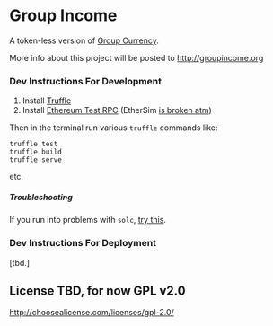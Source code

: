 # Group Income

A token-less version of [Group Currency](http://groupcurrency.org).

More info about this project will be posted to http://groupincome.org

### Dev Instructions For Development

1. Install [Truffle](https://github.com/ConsenSys/truffle)
2. Install [Ethereum Test RPC](https://github.com/ConsenSys/eth-testrpc) (EtherSim [is broken atm](https://github.com/iurimatias/EtherSim/issues/6))

Then in the terminal run various `truffle` commands like:

```
truffle test
truffle build
truffle serve
```

etc.

##### Troubleshooting

If you run into problems with `solc`, [try this](https://github.com/ConsenSys/truffle/issues/53#issuecomment-156579612).

### Dev Instructions For Deployment

[tbd.]

## License TBD, for now GPL v2.0

http://choosealicense.com/licenses/gpl-2.0/
